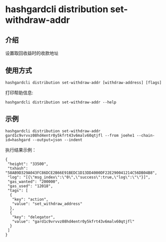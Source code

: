 # hashgardcli distribution set-withdraw-addr

## 介绍

设置取回收益时的收款地址

## 使用方式

```
hashgardcli distribution set-withdraw-addr [withdraw-address] [flags]
```

打印帮助信息:

```
hashgardcli distribution set-withdraw-addr --help
```

## 示例

```
hashgardcli distribution set-withdraw-addr gard1c9vrvvz08hd4entr0y5kfrt43v6malv60qtjfl --from joehe1 --chain-id=hashgard --output=json --indent
```

执行结果示例：

```
{
 "height": "33500",
 "txhash": "58AB9D329A043FC86DCE2B66E91BEDC1D13DD4000DF22E290041214C56DB04B8",
 "log": "[{\"msg_index\":\"0\",\"success\":true,\"log\":\"\"}]",
 "gas_wanted": "200000",
 "gas_used": "12018",
 "tags": [
  {
   "key": "action",
   "value": "set_withdraw_address"
  },
  {
   "key": "delegator",
   "value": "gard1c9vrvvz08hd4entr0y5kfrt43v6malv60qtjfl"
  }
 ]
}
```

